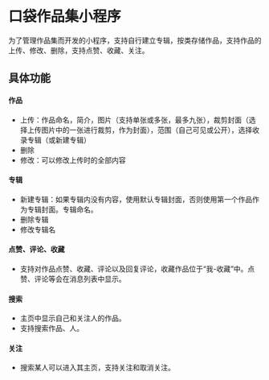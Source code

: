 # 口袋作品集小程序

为了管理作品集而开发的小程序，支持自行建立专辑，按类存储作品，支持作品的上传、修改、删除，支持点赞、收藏、关注。

## 具体功能

#### 作品

- 上传：作品命名，简介，图片（支持单张或多张，最多九张），裁剪封面（选择上传图片中的一张进行裁剪，作为封面），范围（自己可见或公开），选择收录专辑（或新建专辑）
- 删除
- 修改：可以修改上传时的全部内容

#### 专辑
- 新建专辑：如果专辑内没有内容，使用默认专辑封面，否则使用第一个作品作为专辑封面。专辑命名。
- 删除专辑
- 修改专辑名

#### 点赞、评论、收藏
- 支持对作品点赞、收藏、评论以及回复评论，收藏作品位于“我-收藏”中。点赞、评论等会在消息列表中显示。

#### 搜索
- 主页中显示自己和关注人的作品。
- 支持搜索作品、人。

#### 关注
- 搜索某人可以进入其主页，支持关注和取消关注。



